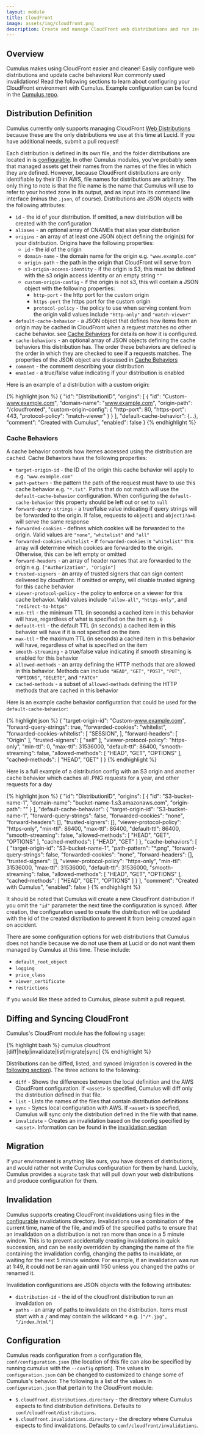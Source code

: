 ```yaml
---
layout: module
title: CloudFront
image: assets/img/cloudfront.png
description: Create and manage CloudFront web distributions and run invalidations
---
```

Overview
--------
Cumulus makes using CloudFront easier and cleaner! Easily configure web distributions and update cache behaviors! Run commonly used invalidations! Read the following sections to learn about configuring your CloudFront environment with Cumulus. Example configuration can be found in the [Cumulus repo](https://github.com/lucidsoftware/cumulus).

Distribution Definition
-----------------------

Cumulus currently only supports managing CloudFront [Web Distributions](http://docs.aws.amazon.com/AmazonCloudFront/latest/DeveloperGuide/distribution-web.html) because these are the only distributions we use at this time at Lucid. If you have additional needs, submit a pull request!

Each distribution is defined in its own file, and the folder distributions are located in is [configurable](#configuration). In other Cumulus modules, you've probably seen that managed assets get their names from the names of the files in which they are defined. However, because CloudFront distributions are only identifiable by their ID in AWS, file names for distributions are arbitrary. The only thing to note is that the file name is the name that Cumulus will use to refer to your hosted zone in its output, and as input into its command line interface (minus the `.json`, of course). Distributions are JSON objects with the following attributes:

* `id` - the id of your distribution. If omitted, a new distribution will be created with the configuration
* `aliases` - an optional array of CNAMEs that alias your distribution
* `origins` - an array of at least one JSON object defining the origin(s) for your distribution. Origins have the following properties:
  * `id` - the id of the origin
  * `domain-name` - the domain name for the origin e.g. `"www.example.com"`
  * `origin-path` - the path in the origin that CloudFront will serve from
  * `s3-origin-access-identity` - if the origin is S3, this must be defined with the s3 origin access identity or an empty string `""`
  * `custom-origin-config` - if the origin is not s3, this will contain a JSON object with the following properties:
    * `http-port` - the http port for the custom origin
    * `https-port` the https port for the custom origin
    * `protocol-policy` - the policy to use when serving content from the origin valid values include `"http-only"` and `"match-viewer"`
* `default-cache-behavior` - a JSON object that defines how items from an origin may be cached in CloudFront when a request matches no other cache behavior. see [Cache Behaviors](#cache-behaviors) for details on how it is configured.
* `cache-behaviors` - an optional array of JSON objects defining the cache behaviors this distribution has. The order these behaviors are defined is the order in which they are checked to see if a requests matches. The properties of the JSON object are discussed in [Cache Behaviors](#cache-behaviors)
* `comment` - the comment describing your distribution
* `enabled` - a true/false value indicating if your distribution is enabled

Here is an example of a distribution with a custom origin:

{% highlight json %}
{
  "id": "DistributionID",
  "origins": [
    {
      "id": "Custom-www.example.com",
      "domain-name": "www.example.com",
      "origin-path": "/cloudfronted",
      "custom-origin-config": {
        "http-port": 80,
        "https-port": 443,
        "protocol-policy": "match-viewer"
      }
    }
  ],
  "default-cache-behavior": {...},
  "comment": "Created with Cumulus",
  "enabled": false
}
{% endhighlight %}

### Cache Behaviors

A cache behavior controls how itemes accessed using the distribution are cached. Cache Behaviors have the following properties:

* `target-origin-id` - the ID of the origin this cache behavior will apply to e.g. `"www.example.com"`
* `path-pattern` - the pattern the path of the request must have to use this cache behavior e.g. `"*.txt"`. Paths that do not match will use the `default-cache-behavior` configuration.  When configuring the `default-cache-behavior` this property should be left out or set to `null`
* `forward-query-strings` - a true/false value indicating if query strings will be forwarded to the origin. If false, requests to `object1` and `object1?a=b` will serve the same response
* `forwarded-cookies` - defines which cookies will be forwarded to the origin. Valid values are `"none"`, `"whitelist"` and `"all"`
* `forwarded-cookies-whitelist` - if `forwarded-cookies` is `"whitelist"` this array will determine which cookies are forwarded to the origin. Otherwise, this can be left empty or omitted
* `forward-headers` - an array of header names that are forwarded to the origin e.g. `["Authorization", "Origin"]`
* `trusted-signers` - an array of trusted signers that can sign content delivered by cloudfront. If omitted or empty, will disable trusted signing for this cache behavior
* `viewer-protocol-policy` - the policy to enforce on a viewer for this cache behavior. Valid values include `"allow-all"`, `"https-only"`, and `"redirect-to-https"`
* `min-ttl` - the minimum TTL (in seconds) a cached item in this behavior will have, regardless of what is specified on the item e.g. `0`
* `default-ttl` - the default TTL (in seconds) a cached item in this behavior will have if it is not specified on the item
* `max-ttl` - the maximum TTL (in seconds) a cached item in this behavior will have, regardless of what is specified on the item
* `smooth-streaming` - a true/false value indicating if smooth streaming is enabled for this behavior
* `allowed-methods` - an array defining the HTTP methods that are allowed in this behavior. Methods can include `"HEAD"`, `"GET"`, `"POST"`, `"PUT"`, `"OPTIONS"`, `"DELETE"`, and `"PATCH"`
* `cached-methods` - a subset of `allowed-methods` defining the HTTP methods that are cached in this behavior

Here is an example cache behavior configuration that could be used for the `default-cache-behavior`:

{% highlight json %}
{
  "target-origin-id": "Custom-www.example.com",
  "forward-query-strings": true,
  "forwarded-cookies": "whitelist",
  "forwarded-cookies-whitelist": [
    "SESSION",
  ],
  "forward-headers": [
    "Origin"
  ],
  "trusted-signers": [
    "self"
  ],
  "viewer-protocol-policy": "https-only",
  "min-ttl": 0,
  "max-ttl": 31536000,
  "default-ttl": 86400,
  "smooth-streaming": false,
  "allowed-methods": [
    "HEAD",
    "GET",
    "OPTIONS"
  ],
  "cached-methods": [
    "HEAD",
    "GET"
  ]
}
{% endhighlight %}

Here is a full example of a distribution config with an S3 origin and another cache behavior which caches all .PNG requests for a year, and other requests for a day

{% highlight json %}
{
  "id": "DistributionID",
  "origins": [
    {
      "id": "S3-bucket-name-1",
      "domain-name": "bucket-name-1.s3.amazonaws.com",
      "origin-path": ""
    }
  ],
  "default-cache-behavior": {
    "target-origin-id": "S3-bucket-name-1",
    "forward-query-strings": false,
    "forwarded-cookies": "none",
    "forward-headers": [],
    "trusted-signers": [],
    "viewer-protocol-policy": "https-only",
    "min-ttl": 86400,
    "max-ttl": 86400,
    "default-ttl": 86400,
    "smooth-streaming": false,
    "allowed-methods": [
      "HEAD",
      "GET",
      "OPTIONS"
    ],
    "cached-methods": [
      "HEAD",
      "GET"
    ]
  },
  "cache-behaviors": [
    {
      "target-origin-id": "S3-bucket-name-1",
      "path-pattern": "*.png",
      "forward-query-strings": false,
      "forwarded-cookies": "none",
      "forward-headers": [],
      "trusted-signers": [],
      "viewer-protocol-policy": "https-only",
      "min-ttl": 31536000,
      "max-ttl": 31536000,
      "default-ttl": 31536000,
      "smooth-streaming": false,
      "allowed-methods": [
        "HEAD",
        "GET",
        "OPTIONS"
      ],
      "cached-methods": [
        "HEAD",
        "GET",
        "OPTIONS"
      ]
    }
  ],
  "comment": "Created with Cumulus",
  "enabled": false
}
{% endhighlight %}

It should be noted that Cumulus will create a new CloudFront distribution if you omit the `"id"` parameter the next time the configuration is synced. After creation, the configuration used to create the distribution will be updated with the id of the created distribution to prevent it from being created again on accident.

There are some configuration options for web distributions that Cumulus does not handle because we do not use them at Lucid or do not want them managed by Cumulus at this time. These include:

* `default_root_object`
* `logging`
* `price_class`
* `viewer_certificate`
* `restrictions`

If you would like these added to Cumulus, please submit a pull request.


Diffing and Syncing CloudFront
------------------------------

Cumulus's CloudFront module has the following usage:

{% highlight bash %}
cumulus cloudfront [diff|help|invalidate|list|migrate|sync] <asset>
{% endhighlight %}

Distributions can be diffed, listed, and synced (migration is covered in the [following section](#migration)). The three actions to the following:

* `diff` - Shows the differences between the local definition and the AWS CloudFront configuration. If `<asset>` is specified, Cumulus will diff only the distribution defined in that file.
* `list` - Lists the names of the files that contain distribution definitions
* `sync` - Syncs local configuration with AWS. If `<asset>` is specified, Cumulus will sync only the distribution defined in the file with that name.
* `invalidate` - Creates an invalidation based on the config specified by `<asset>`.  Information can be found in the [invalidation section](#invalidation)

Migration
---------

If your environment is anything like ours, you have dozens of distributions, and would rather not write Cumulus configuration for them by hand. Luckily, Cumulus provides a `migrate` task that will pull down your web distributions and produce configuration for them.

Invalidation
------------

Cumulus supports creating CloudFront invalidations using files in the [configurable](#configuration) invalidations directory.  Invalidations use a combination of the current time,  name of the file, and md5 of the specified paths to ensure that an invalidation on a distribution is not ran more than once in a 5 minute window. This is to prevent accidentally creating invalidations in quick succession, and can be easily overridden by changing the name of the file containing the invalidation config, changing the paths to invalidate, or waiting for the next 5 minute window. For example, if an invalidation was run at 1:49, it could not be ran again until 1:50 unless you changed the paths or renamed it.

Invalidation configurations are JSON objects with the following attributes:
* `distribution-id` - the id of the cloudfront distribution to run an invalidation on
* `paths` - an array of paths to invalidate on the distribution. Items must start with a `/` and may contain the wildcard `*` e.g. `["/*.jpg", "/index.html"]`

Configuration
-------------
Cumulus reads configuration from a configuration file, `conf/configuration.json` (the location of this file can also be specified by running cumulus with the `--config` option). The values in `configuration.json` can be changed to customized to change some of Cumulus's behavior. The following is a list of the values in `configuration.json` that pertain to the CloudFront module:

* `$.cloudfront.distributions.directory` - the directory where Cumulus expects to find distribution definitions. Defaults to `conf/cloudfront/distributions`.
* `$.cloudfront.invalidations.directory` - the directory where Cumulus expects to find invalidations. Defaults to `conf/cloudfront/invalidations`.
